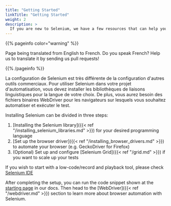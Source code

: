 ```yaml
---
title: "Getting Started"
linkTitle: "Getting Started"
weight: 2
description: >
  If you are new to Selenium, we have a few resources that can help you get up to speed right away.
---
```


{{% pageinfo color="warning" %}}
<p class="lead">
   <i class="fas fa-language display-4"></i> 
   Page being translated from 
   English to French. Do you speak French? Help us to translate
   it by sending us pull requests!
</p>
{{% /pageinfo %}}

La configuration de Selenium est très différente de la 
configuration d'autres outils commerciaux. Pour 
utiliser Selenium dans votre projet d'automatisation, 
vous devez installer les bibliothèques de liaisons 
linguistiques pour la langue de votre choix. De plus, 
vous aurez besoin des fichiers binaires WebDriver pour 
les navigateurs sur lesquels vous souhaitez 
automatiser et exécuter le test.

Installing Selenium can be divided in three steps:

1. [Installing the Selenium library]({{< ref "/installing_selenium_libraries.md" >}}) for your desired programming language
2. [Set up the browser driver]({{< ref "/installing_browser_drivers.md" >}}) to automate your browser (e.g. GeckoDriver for Firefox)
3. (Optional) Set up and configure [Selenium Grid]({{< ref "/grid.md" >}}) if you want to scale up your tests

If you wish to start with a low-code/record and playback tool, please check 
[Selenium IDE](https://selenium.dev/selenium-ide)

After completing the setup, you can run the code snippet shown at the 
[starting page](/fr/documentation) in our docs. Then head to the 
[WebDriver]({{< ref "/webdriver.md" >}}) section to learn more about
browser automation with Selenium.